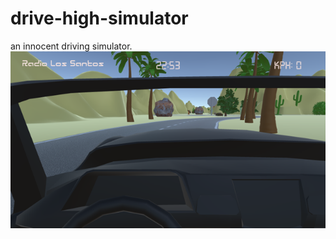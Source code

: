 # drive-high-simulator

an innocent driving simulator.
![alt text](https://github.com/roeechen01/drive-high-simulator/blob/e78521123e1f7dd666180f7eb979e7f7f416e3de/images/dhs.png)

